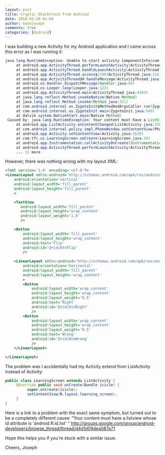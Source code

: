 ```yaml
---
layout: post
title: Cryptic Stacktrace from Android
date: 2010-03-29 01:04
author: matejoseph
comments: true
categories: [Android]
---
```

I was building a new Activity for my Android application and I came across this error as I was running it:

```java
java.lang.RuntimeException: Unable to start activity ComponentInfo{com.tfc/com.tfc.ui.LearningScreen}: java.lang.RuntimeException: Your content must have a ListView whose id attribute is 'android.R.id.list'
     at android.app.ActivityThread.performLaunchActivity(ActivityThread.java:2401)
     at android.app.ActivityThread.handleLaunchActivity(ActivityThread.java:2417)
     at android.app.ActivityThread.access$2100(ActivityThread.java:116)
     at android.app.ActivityThread$H.handleMessage(ActivityThread.java:1794)
     at android.os.Handler.dispatchMessage(Handler.java:99)
     at android.os.Looper.loop(Looper.java:123)
     at android.app.ActivityThread.main(ActivityThread.java:4203)
     at java.lang.reflect.Method.invokeNative(Native Method)
     at java.lang.reflect.Method.invoke(Method.java:521)
     at com.android.internal.os.ZygoteInit$MethodAndArgsCaller.run(ZygoteInit.java:791)
     at com.android.internal.os.ZygoteInit.main(ZygoteInit.java:549)
     at dalvik.system.NativeStart.main(Native Method)
 Caused by: java.lang.RuntimeException: Your content must have a ListView whose id attribute is 'android.R.id.list'
     at android.app.ListActivity.onContentChanged(ListActivity.java:236)
     at com.android.internal.policy.impl.PhoneWindow.setContentView(PhoneWindow.java:316)
     at android.app.Activity.setContentView(Activity.java:1620)
     at com.tfc.ui.LearningScreen.onCreate(LearningScreen.java:29)
     at android.app.Instrumentation.callActivityOnCreate(Instrumentation.java:1123)
     at android.app.ActivityThread.performLaunchActivity(ActivityThread.java:2364)
     ... 11 more
```

However, there was nothing wrong with my layout XML:
```xml
<?xml version='1.0' encoding='utf-8'?>
<LinearLayout xmlns:android='http://schemas.android.com/apk/res/android'
    android:orientation='vertical'
    android:layout_width='fill_parent'
    android:layout_height='fill_parent'
    >

   	<TextView  
	   android:layout_width='fill_parent' 
	   android:layout_height='wrap_content' 
	   android:layout_weight='1.0'
	   />

	<Button
	    android:layout_width='fill_parent' 
	    android:layout_height='wrap_content' 
		android:text='Flip'
		android:id='@+id/btnFlip'
		/>
    
	<LinearLayout xmlns:android='http://schemas.android.com/apk/res/android'
	    android:orientation='horizontal'
	    android:layout_width='fill_parent'
	    android:layout_height='wrap_content'
	    >
		<Button
		    android:layout_width='wrap_content' 
		    android:layout_height='wrap_content' 
	    	android:layout_weight='0.5'
			android:text='Right'
			android:id='@+id/btnRight'
			/>
		<Button
		    android:layout_width='wrap_content' 
		    android:layout_height='wrap_content' 
	    	android:layout_weight='0.5'
			android:text='Wrong'
			android:id='@+id/btnWrong'
			/>
    </LinearLayout>

</LinearLayout>
```

The problem was I accidentally had my Activity extend from ListActivity instead of Activity:
```java
public class LearningScreen extends ListActivity {
     @Override public void onCreate(Bundle icicle) {
          super.onCreate(icicle);
          setContentView(R.layout.learning_screen);
     }
}
```

Here is a link to a problem with the exact same symptom, but turned out to be a completely different cause:
"Your content must have a listview whose id attribute is 'android.R.id.list' "
http://groups.google.com/group/android-developers/browse_thread/thread/d4d1d09dea087a71

Hope this helps you if you're stuck with a similar issue.

Cheers,
Joseph


